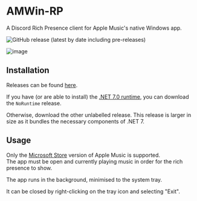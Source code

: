 # AMWin-RP
A Discord Rich Presence client for Apple Music's native Windows app.

![GitHub release (latest by date including pre-releases)](https://img.shields.io/github/downloads-pre/PKBeam/AMWin-RP/latest/total)

![image](https://user-images.githubusercontent.com/18737124/213862194-e02ec9e7-07ab-481f-9dc5-451b9159c903.png)

## Installation

Releases can be found [here](https://github.com/PKBeam/AMWin-RP/releases).

If you have (or are able to install) the [.NET 7.0 runtime](https://dotnet.microsoft.com/en-us/download/dotnet/7.0), you can download the `NoRuntime` release.

Otherwise, download the other unlabelled release. This release is larger in size as it bundles the necessary components of .NET 7.

## Usage

Only the [Microsoft Store](https://apps.microsoft.com/store/detail/apple-music-preview/9PFHDD62MXS1) version of Apple Music is supported.     
The app must be open and currently playing music in order for the rich presence to show. 

The app runs in the background, minimised to the system tray. 

It can be closed by right-clicking on the tray icon and selecting "Exit".

